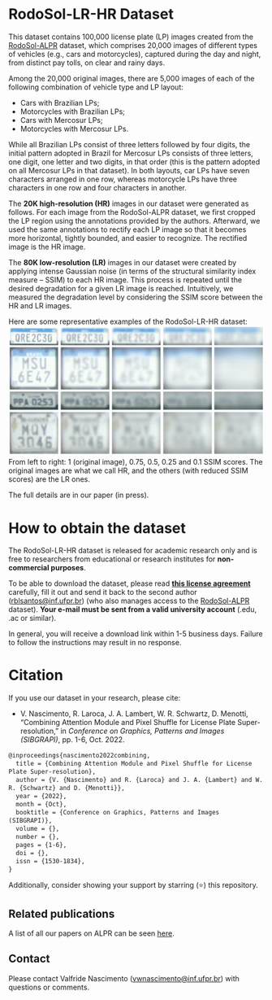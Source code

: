 # RodoSol-LR-HR Dataset

This dataset contains 100,000 license plate (LP) images created from the [RodoSol-ALPR](https://github.com/raysonlaroca/rodosol-alpr-dataset) dataset, which comprises 20,000 images of different types of vehicles (e.g., cars and motorcycles), captured during the day and night, from distinct pay tolls, on clear and rainy days.

Among the 20,000 original images, there are 5,000 images of each of the following combination of vehicle type and LP layout:

* Cars with Brazilian LPs;
* Motorcycles with Brazilian LPs;
* Cars with Mercosur LPs;
* Motorcycles with Mercosur LPs.

While all Brazilian LPs consist of three letters followed by four digits, the initial pattern adopted in Brazil for Mercosur LPs consists of three letters, one digit, one letter and two digits, in that order (this is the pattern adopted on all Mercosur LPs in that dataset). In both layouts, car LPs have seven characters arranged in one row, whereas motorcycle LPs have three characters in one row and four characters in another.

The <b>20K high-resolution (HR)</b> images in our dataset were generated as follows. For each image from the RodoSol-ALPR dataset, we first cropped the LP region using the annotations provided by the authors. Afterward, we used the same annotations to rectify each LP image so that it becomes more horizontal, tightly bounded, and easier to recognize. The rectified image is the HR image.

The <b>80K low-resolution (LR)</b> images in our dataset were created by applying intense Gaussian noise (in terms of the structural similarity index measure &ndash; SSIM) to each HR image. This process is repeated until the desired degradation for a given LR image is reached. Intuitively, we measured the degradation level by considering the SSIM score between the HR and LR images.

Here are some representative examples of the RodoSol-LR-HR dataset:  
<img src="./media/image.png" width="700"/>  
From left to right: 1 (original image), 0.75, 0.5, 0.25 and 0.1 SSIM scores. The original images are what we call HR, and the others (with reduced SSIM scores) are the LR ones.
<br>

The full details are in our paper (in press).

# How to obtain the dataset

The RodoSol-LR-HR dataset is released for academic research only and is free to researchers from educational or research institutes for **non-commercial purposes**. 

To be able to download the dataset, please read [**this license agreement**](./pdfs/license-agreement.pdf) carefully, fill it out and send it back to the second author ([rblsantos@inf.ufpr.br](mailto:rblsantos@inf.ufpr.br)) (who also manages access to the [RodoSol-ALPR](https://github.com/raysonlaroca/rodosol-alpr-dataset) dataset). **Your e-mail must be sent from a valid university account** (.edu, .ac or similar).

In general, you will receive a download link within 1-5 business days. Failure to follow the instructions may result in no response.


# Citation

If you use our dataset in your research, please cite:

* V. Nascimento, R. Laroca, J. A. Lambert, W. R. Schwartz, D. Menotti, “Combining Attention Module and Pixel Shuffle for License Plate Super-resolution,” in *Conference on Graphics, Patterns and Images (SIBGRAPI)*, pp. 1-6, Oct. 2022.

```
@inproceedings{nascimento2022combining,
  title = {Combining Attention Module and Pixel Shuffle for License Plate Super-resolution},
  author = {V. {Nascimento} and R. {Laroca} and J. A. {Lambert} and W. R. {Schwartz} and D. {Menotti}},
  year = {2022},
  month = {Oct},
  booktitle = {Conference on Graphics, Patterns and Images (SIBGRAPI)},
  volume = {},
  number = {},
  pages = {1-6},
  doi = {},
  issn = {1530-1834},
}
```

Additionally, consider showing your support by starring (:star:) this repository.

## Related publications

A list of all our papers on ALPR can be seen [here](https://scholar.google.com/scholar?hl=pt-BR&as_sdt=0%2C5&as_ylo=2018&q=allintitle%3A+plate+OR+license+OR+vehicle+author%3A%22David+Menotti%22&btnG=).

## Contact

Please contact Valfride Nascimento ([vwnascimento@inf.ufpr.br](mailto:rblsantos@inf.ufpr.br)) with questions or comments.


